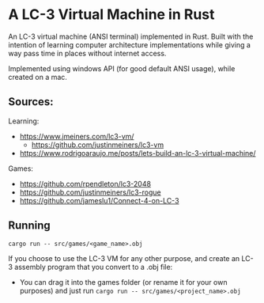 # A LC-3 Virtual Machine in Rust

An LC-3 virtual machine (ANSI terminal) implemented in Rust. Built with the intention of learning computer architecture implementations while giving a way pass time in places without internet access.

Implemented using windows API (for good default ANSI usage), while created on a mac.

## Sources:
Learning:
- https://www.jmeiners.com/lc3-vm/
    - https://github.com/justinmeiners/lc3-vm
- https://www.rodrigoaraujo.me/posts/lets-build-an-lc-3-virtual-machine/

Games:
- https://github.com/rpendleton/lc3-2048
- https://github.com/justinmeiners/lc3-rogue
- https://github.com/jameslu1/Connect-4-on-LC-3

## Running
`cargo run -- src/games/<game_name>.obj`

If you choose to use the LC-3 VM for any other purpose, and create an LC-3 assembly program that you convert to a .obj file:
- You can drag it into the games folder (or rename it for your own purposes) and just run `cargo run -- src/games/<project_name>.obj`